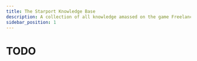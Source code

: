 ```yaml
---
title: The Starport Knowledge Base
description: A collection of all knowledge amassed on the game Freelancer
sidebar_position: 1
---
```


# TODO